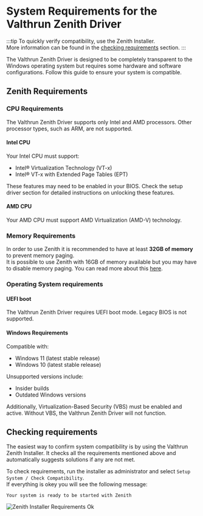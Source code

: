 # System Requirements for the Valthrun Zenith Driver

:::tip
To quickly verify compatibility, use the Zenith Installer.  
More information can be found in the [checking requirements](#checking-requirements) section.
:::

The Valthrun Zenith Driver is designed to be completely transparent to the Windows operating system but requires some hardware and software configurations. Follow this guide to ensure your system is compatible.

## Zenith Requirements

### CPU Requirements

The Valthrun Zenith Driver supports only Intel and AMD processors. Other processor types, such as ARM, are not supported.

#### Intel CPU

Your Intel CPU must support:

- Intel® Virtualization Technology (VT-x)
- Intel® VT-x with Extended Page Tables (EPT)

These features may need to be enabled in your BIOS. Check the setup driver section for detailed instructions on unlocking these features.

#### AMD CPU

Your AMD CPU must support AMD Virtualization (AMD-V) technology.

### Memory Requirements

In order to use Zenith it is recommended to have at least **32GB of memory** to prevent memory paging.  
It is possible to use Zenith with 16GB of memory available but you may have to disable memory paging.
You can read more about this [here](../../../../troubleshooting/driver_zenith/memory_paging).

### Operating System requirements

#### UEFI boot

The Valthrun Zenith Driver requires UEFI boot mode. Legacy BIOS is not supported.

#### Windows Requirements

Compatible with:

- Windows 11 (latest stable release)
- Windows 10 (latest stable release)

Unsupported versions include:

- Insider builds
- Outdated Windows versions

Additionally, Virtualization-Based Security (VBS) must be enabled and active. Without VBS, the Valthrun Zenith Driver will not function.

## Checking requirements

The easiest way to confirm system compatibility is by using the Valthrun Zenith Installer. It checks all the requirements mentioned above and automatically suggests solutions if any are not met.

To check requirements, run the installer as administrator and select `Setup System / Check Compatibility`.  
If everything is okey you will see the following message:

```
Your system is ready to be started with Zenith
```

![Zenith Installer Requirements Ok](@site/docs/_media/zenith_installer_requirements_ok.png)
